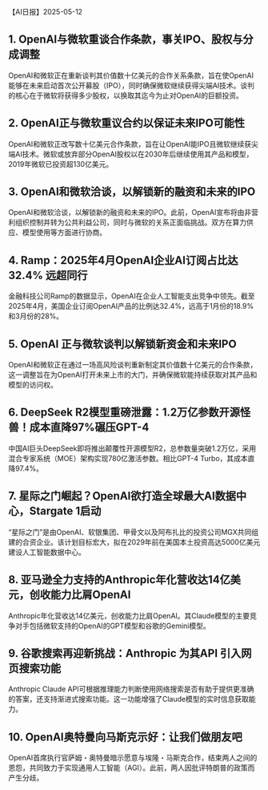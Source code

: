 【AI日报】2025-05-12

## 1. OpenAI与微软重谈合作条款，事关IPO、股权与分成调整
OpenAI和微软正在重新谈判其价值数十亿美元的合作关系条款，旨在使OpenAI能够在未来启动首次公开募股（IPO），同时确保微软继续获得尖端AI技术。谈判的核心在于微软将获得多少股权，以换取其迄今为止对OpenAI的巨额投资。

## 2. OpenAI正与微软重议合约以保证未来IPO可能性
OpenAI和微软正改写数十亿美元合作条款，旨在让OpenAI能IPO且微软继续获尖端AI技术。微软或放弃部分OpenAI股权以在2030年后继续使用其产品和模型，2019年微软已投资超130亿美元。

## 3. OpenAI和微软洽谈，以解锁新的融资和未来的IPO
OpenAI和微软洽谈，以解锁新的融资和未来的IPO。此前，OpenAI宣布将由非营利组织控制并转为公共利益公司，同时与微软的关系正面临挑战。双方在算力供应、模型使用等方面进行协商。

## 4. Ramp：2025年4月OpenAI企业AI订阅占比达32.4% 远超同行
金融科技公司Ramp的数据显示，OpenAI在企业人工智能支出竞争中领先。截至2025年4月，美国企业订阅OpenAI产品的比例达32.4%，远高于1月份的18.9%和3月份的28%。

## 5. OpenAI 正与微软谈判以解锁新资金和未来IPO
OpenAI和微软正在通过一场高风险谈判重新制定其价值数十亿美元的合作条款，这一调整旨在为OpenAI打开未来上市的大门，并确保微软能持续获取对其产品和模型的访问权。

## 6. DeepSeek R2模型重磅泄露：1.2万亿参数开源怪兽！成本直降97%碾压GPT-4
中国AI巨头DeepSeek即将推出颠覆性开源模型R2，总参数量突破1.2万亿，采用混合专家系统（MOE）架构实现780亿激活参数。相比GPT-4 Turbo，其成本直降97.4%。

## 7. 星际之门崛起？OpenAI欲打造全球最大AI数据中心，Stargate 1启动
“星际之门”是由OpenAI、软银集团、甲骨文以及阿布扎比的投资公司MGX共同组建的合资企业。该计划目标宏大，拟在2029年前在美国本土投资高达5000亿美元建设人工智能数据中心。

## 8. 亚马逊全力支持的Anthropic年化营收达14亿美元，创收能力比肩OpenAI
Anthropic年化营收达14亿美元，创收能力比肩OpenAI。其Claude模型的主要竞争对手包括微软支持的OpenAI的GPT模型和谷歌的Gemini模型。

## 9. 谷歌搜索再迎新挑战：Anthropic 为其API 引入网页搜索功能
Anthropic Claude API可根据推理能力判断使用网络搜索是否有助于提供更准确的答案，还支持渐进式搜索功能。这一功能增强了Claude模型的实时信息获取能力。

## 10. OpenAI奥特曼向马斯克示好：让我们做朋友吧
OpenAI首席执行官萨姆・奥特曼暗示愿意与埃隆・马斯克合作，结束两人之间的恩怨，共同致力于实现通用人工智能（AGI）。此前，两人因批评特朗普的政策而产生分歧。
